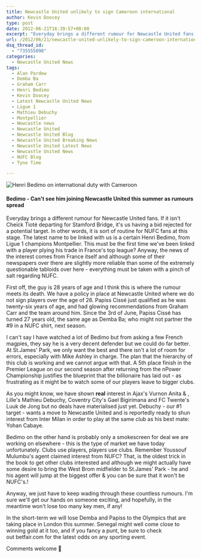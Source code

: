 ```yaml
---
title: Newcastle United unlikely to sign Cameroon international
author: Kevin Doocey
type: post
date: 2012-06-21T16:39:57+00:00
excerpt: "Everyday brings a different rumour for Newcastle United fans. If it isn't Cheick Tioté departing for Stamford Bridge, it's us having a bid rejected for a potential target. In other.."
url: /2012/06/21/newcastle-united-unlikely-to-sign-cameroon-international/
dsq_thread_id:
  - "735555898"
categories:
  - Newcastle United News
tags:
  - Alan Pardew
  - Demba Ba
  - Graham Carr
  - Henri Bedimo
  - Kevin Doocey
  - Latest Newcastle United News
  - Ligue 1
  - Mathieu Debuchy
  - Montpellier
  - Newcastle news
  - Newcastle United
  - Newcastle United Blog
  - Newcastle United Breaking News
  - Newcastle United Latest News
  - Newcastle United News
  - NUFC Blog
  - Tyne Time

---
```

![Henri Bedimo on international duty with Cameroon](https://www.tynetime.com/wp-content/uploads/2012/06/Henri-Bedimo.jpg "Henri-Bedimo")

#### Bedimo - Can't see him joining Newcastle United this summer as rumours spread

Everyday brings a different rumour for Newcastle United fans. If it isn't Cheick Tioté departing for Stamford Bridge, it's us having a bid rejected for a potential target. In other words, it is sort of routine for NUFC fans at this stage. The latest name to be linked with us is a certain Henri Bedimo, from Ligue 1 champions Montpellier. This must be the first time we've been linked with a player plying his trade in France's top league? Anyway, the news of the interest comes from France itself  and although some of their newspapers over there are slightly more reliable than some of the extremely questionable tabloids over here - everything must be taken with a pinch of salt regarding NUFC.

First off, the guy is 28 years of age and I think this is where the rumour meets its death. We have a policy in place at Newcastle United where we do not sign players over the age of 26. Papiss Cissé just qualified as he was twenty-six years of age, and had glowing recommendations from Graham Carr and the team around him. Since the 3rd of June, Papiss Cissé has turned 27 years old, the same age as Demba Ba; who might not partner the #9 in a NUFC shirt, next season.

I can't say I have watched a lot of Bedimo but from asking a few French magpies, they say he is a very decent defender but we could do far better. At St.James' Park, we only want the best and there isn't a lot of room for errors, especially with Mike Ashley in charge. The plan that the hierarchy of this club is working and we cannot argue with that. A 5th place finish in the Premier League on our second season after returning from the nPower Championship justifies the blueprint that the billionaire has laid out - as frustrating as it might be to watch some of our players leave to bigger clubs.

As you might know, we have shown **real** interest in Ajax's Vurnon Anita & , Lille's Mathieu Debuchy, Coventry City's Gael Bigirimana and FC Twente's Luuk de Jong but no deals have materialised just yet. Debuchy - our #1 target - wants a move to Newcastle United and is reportedly ready to shun interest from Inter Milan in order to play at the same club as his best mate: Yohan Cabaye.

Bedimo on the other hand is probably only a smokescreen for deal we are working on elsewhere - this is the type of market we have today unfortunately. Clubs use players, players use clubs. Remember Youssouf Mulumbu's agent claimed interest from NUFC? That, is the oldest trick in the book to get other clubs interested and although we might actually have some desire to bring the West Brom midfielder to St.James' Park - he and his agent will jump at the biggest offer & you can be sure that it won't be NUFC's.!

Anyway, we just have to keep wading through these countless rumours. I'm sure we'll get our hands on someone exciting, and hopefully, in the meantime won't lose too many key men, if any!

In the short-term we will lose Demba and Papiss to the Olympics that are taking place in London this summer. Senegal might well come close to winning gold at it too, and if you fancy a punt, be sure to check out betfair.com for the latest odds on any sporting event.

Comments welcome 🙂
